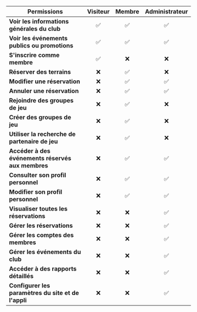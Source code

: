 | Permissions                                          | Visiteur | Membre | Administrateur |
|------------------------------------------------------|:--------:|:------:|:--------------:|
| **Voir les informations générales du club**          |    ✅    |   ✅   |       ✅       |
| **Voir les événements publics ou promotions**        |    ✅    |   ✅   |       ✅       |
| **S'inscrire comme membre**                          |    ✅    |   ❌   |       ❌       |
| **Réserver des terrains**                            |    ❌    |   ✅   |       ❌       |
| **Modifier une réservation**                         |    ❌    |   ✅   |       ✅       |
| **Annuler une réservation**                          |    ❌    |   ✅   |       ✅       |
| **Rejoindre des groupes de jeu**                     |    ❌    |   ✅   |       ❌       |
| **Créer des groupes de jeu**                         |    ❌    |   ✅   |       ❌       |
| **Utiliser la recherche de partenaire de jeu**       |    ❌    |   ✅   |       ❌       |
| **Accéder à des événements réservés aux membres**    |    ❌    |   ✅   |       ✅       |
| **Consulter son profil personnel**                   |    ❌    |   ✅   |       ✅       |
| **Modifier son profil personnel**                    |    ❌    |   ✅   |       ✅       |
| **Visualiser toutes les réservations**               |    ❌    |   ❌   |       ✅       |
| **Gérer les réservations**                           |    ❌    |   ❌   |       ✅       |
| **Gérer les comptes des membres**                    |    ❌    |   ❌   |       ✅       |
| **Gérer les événements du club**                     |    ❌    |   ❌   |       ✅       |
| **Accéder à des rapports détaillés**                 |    ❌    |   ❌   |       ✅       |
| **Configurer les paramètres du site et de l'appli**  |    ❌    |   ❌   |       ✅       |
